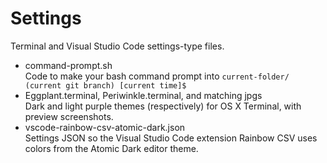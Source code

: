 # Settings

Terminal and Visual Studio Code settings-type files.

* command-prompt.sh <br />
Code to make your bash command prompt into `current-folder/ (current git branch) [current time]$` 
* Eggplant.terminal, Periwinkle.terminal, and matching jpgs <br />
Dark and light purple themes (respectively) for OS X Terminal, with preview screenshots.
* vscode-rainbow-csv-atomic-dark.json <br />
Settings JSON so the Visual Studio Code extension Rainbow CSV uses colors from the Atomic Dark editor theme.
